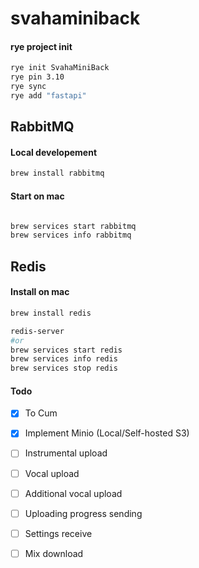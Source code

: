 # svahaminiback

#### rye project init
```sh
rye init SvahaMiniBack
rye pin 3.10
rye sync
rye add "fastapi"

```

## RabbitMQ

#### Local developement

```sh
brew install rabbitmq
```

#### Start on mac
```sh

brew services start rabbitmq
brew services info rabbitmq

```

## Redis


#### Install on mac

```sh
brew install redis
```


```sh
redis-server
#or
brew services start redis
brew services info redis
brew services stop redis

```

#### Todo

- [x] To Cum
- [x] Implement Minio (Local/Self-hosted S3)
- [ ] Instrumental upload
- [ ] Vocal upload
- [ ] Additional vocal upload
- [ ] Uploading progress sending
- [ ] Settings receive
- [ ] Mix download

